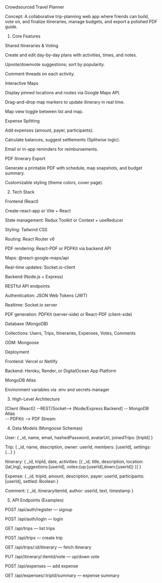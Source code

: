  Crowdsourced Travel Planner

Concept: A collaborative trip-planning web app where friends can build, vote on, and finalize itineraries, manage budgets, and export a polished PDF guide.

1. Core Features

Shared Itineraries & Voting

Create and edit day-by-day plans with activities, times, and notes.

Upvote/downvote suggestions; sort by popularity.

Comment threads on each activity.

Interactive Maps

Display pinned locations and routes via Google Maps API.

Drag-and-drop map markers to update itinerary in real time.

Map view toggle between list and map.

Expense Splitting

Add expenses (amount, payer, participants).

Calculate balances, suggest settlements (Splitwise logic).

Email or in-app reminders for reimbursements.

PDF Itinerary Export

Generate a printable PDF with schedule, map snapshots, and budget summary.

Customizable styling (theme colors, cover page).

2. Tech Stack

Frontend (React)

Create-react-app or Vite + React

State management: Redux Toolkit or Context + useReducer

Styling: Tailwind CSS

Routing: React Router v6

PDF rendering: React-PDF or PDFKit via backend API

Maps: @react-google-maps/api

Real-time updates: Socket.io-client

Backend (Node.js + Express)

RESTful API endpoints

Authentication: JSON Web Tokens (JWT)

Realtime: Socket.io server

PDF generation: PDFKit (server-side) or React-PDF (client-side)

Database (MongoDB)

Collections: Users, Trips, Itineraries, Expenses, Votes, Comments

ODM: Mongoose

Deployment

Frontend: Vercel or Netlify

Backend: Heroku, Render, or DigitalOcean App Platform

MongoDB Atlas

Environment variables via .env and secrets manager

3. High-Level Architecture

[Client (React)] --REST/Socket--> [Node/Express Backend] -- MongoDB Atlas
                               \
                                \-- PDFKit --> PDF Stream

4. Data Models (Mongoose Schemas)

User: { _id, name, email, hashedPassword, avatarUrl, joinedTrips: [tripId] }

Trip: { _id, name, description, owner: userId, members: [userId], settings: {...} }

Itinerary: { _id, tripId, date, activities: [{ _id, title, description, location:{lat,lng}, suggestions:[userId], votes:{up:[userId],down:[userId]} }] }

Expense: { _id, tripId, amount, description, payer: userId, participants: [userId], settled: Boolean }

Comment: { _id, itineraryItemId, author: userId, text, timestamp }

5. API Endpoints (Examples)

POST /api/auth/register — signup

POST /api/auth/login — login

GET /api/trips — list trips

POST /api/trips — create trip

GET /api/trips/:id/itinerary — fetch itinerary

PUT /api/itinerary/:itemId/vote — up/down vote

POST /api/expenses — add expense

GET /api/expenses/:tripId/summary — expense summary

